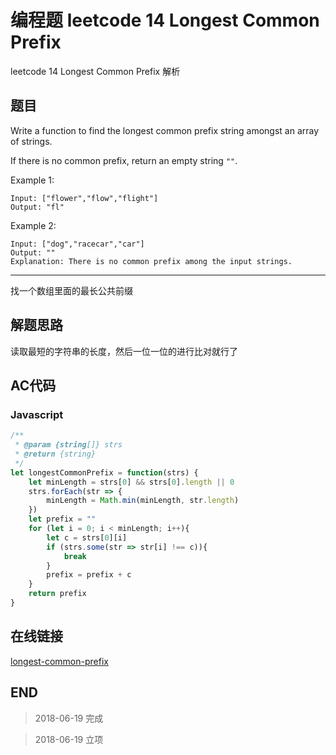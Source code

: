 # 编程题 leetcode 14 Longest Common Prefix

leetcode 14 Longest Common Prefix 解析

## 题目

Write a function to find the longest common prefix string amongst an array of strings.

If there is no common prefix, return an empty string `""`.

Example 1:
```
Input: ["flower","flow","flight"]
Output: "fl"
```

Example 2:
```
Input: ["dog","racecar","car"]
Output: ""
Explanation: There is no common prefix among the input strings.
```
----

找一个数组里面的最长公共前缀

## 解题思路

读取最短的字符串的长度，然后一位一位的进行比对就行了

## AC代码

### Javascript

``` javascript
/**
 * @param {string[]} strs
 * @return {string}
 */
let longestCommonPrefix = function(strs) {
    let minLength = strs[0] && strs[0].length || 0
    strs.forEach(str => {
        minLength = Math.min(minLength, str.length)
    })
    let prefix = ""
    for (let i = 0; i < minLength; i++){
        let c = strs[0][i]
        if (strs.some(str => str[i] !== c)){
            break
        }
        prefix = prefix + c
    }
    return prefix
}
```
## 在线链接

[longest-common-prefix](https://leetcode.com/problems/longest-common-prefix/)

## END

>   2018-06-19    完成

>   2018-06-19  立项